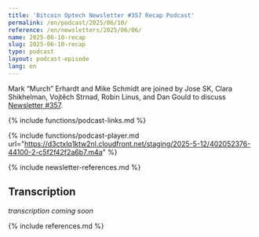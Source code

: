 ```yaml
---
title: 'Bitcoin Optech Newsletter #357 Recap Podcast'
permalink: /en/podcast/2025/06/10/
reference: /en/newsletters/2025/06/06/
name: 2025-06-10-recap
slug: 2025-06-10-recap
type: podcast
layout: podcast-episode
lang: en
---
```

Mark “Murch” Erhardt and Mike Schmidt are joined by Jose SK, Clara Shikhelman,
Vojtěch Strnad, Robin Linus, and Dan Gould to discuss [Newsletter #357]({{page.reference}}).

{% include functions/podcast-links.md %}

{% include functions/podcast-player.md url="https://d3ctxlq1ktw2nl.cloudfront.net/staging/2025-5-12/402052376-44100-2-c5f2f42f2a6b7.m4a" %}

{% include newsletter-references.md %}

## Transcription

_transcription coming soon_

{% include references.md %}
